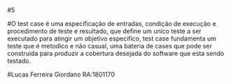 #5

#O test case é uma especificação de entradas, condição de execução e procedimento de teste e resultado,
que define um unico teste a ser executado para atingir um objetivo especifico, test case fundamenta um 
teste que é metodico e não casual, uma bateria de cases que pode ser construida para produzir a cobertura 
desejada do software que esta sendo testado.




#Lucas Ferreira Giordano RA:1801170
